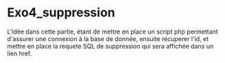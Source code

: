 # Exo4_suppression

L'idée dans cette partie, étant de mettre en place un script php permettant d'assurer une connexion à la base de donnée, ensuite récuperer l'id, et mettre en place la requete SQL de suppression qui sera affichée dans un lien href.

